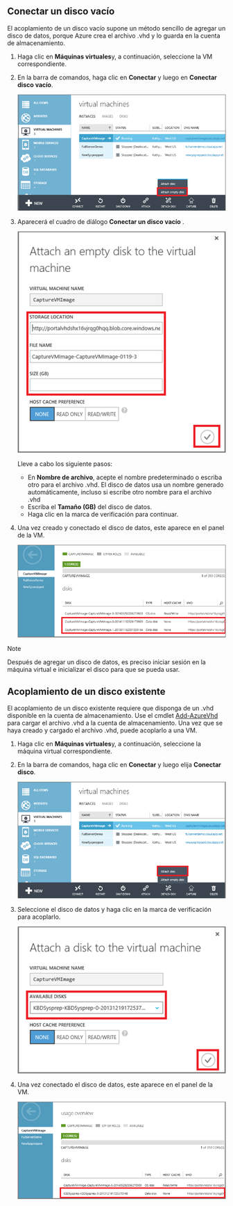 


## <a name="attach-an-empty-disk"></a>Conectar un disco vacío
El acoplamiento de un disco vacío supone un método sencillo de agregar un disco de datos, porque Azure crea el archivo .vhd y lo guarda en la cuenta de almacenamiento.

1. Haga clic en **Máquinas virtuales**y, a continuación, seleccione la VM correspondiente.
2. En la barra de comandos, haga clic en **Conectar** y luego en **Conectar disco vacío**.

    ![Conectar un disco vacío](./media/howto-attach-disk-windows-linux/AttachEmptyDisk.png)

3. Aparecerá el cuadro de diálogo **Conectar un disco vacío** .

    ![Conectar un nuevo disco vacío](./media/howto-attach-disk-windows-linux/AttachEmptyDetail.png)

    Lleve a cabo los siguiente pasos:
    - En **Nombre de archivo**, acepte el nombre predeterminado o escriba otro para el archivo .vhd. El disco de datos usa un nombre generado automáticamente, incluso si escribe otro nombre para el archivo .vhd
    - Escriba el **Tamaño (GB)** del disco de datos.
    - Haga clic en la marca de verificación para continuar.

4. Una vez creado y conectado el disco de datos, este aparece en el panel de la VM.
   
   ![Disco de datos vacío conectado correctamente](./media/howto-attach-disk-windows-linux/AttachEmptySuccess.png)

> [!NOTE]
> Después de agregar un disco de datos, es preciso iniciar sesión en la máquina virtual e inicializar el disco para que se pueda usar. 

## <a name="how-to-attach-an-existing-disk"></a>Acoplamiento de un disco existente
El acoplamiento de un disco existente requiere que disponga de un .vhd disponible en la cuenta de almacenamiento. Use el cmdlet [Add-AzureVhd](https://msdn.microsoft.com/library/azure/dn495173.aspx) para cargar el archivo .vhd a la cuenta de almacenamiento. Una vez que se haya creado y cargado el archivo .vhd, puede acoplarlo a una VM.

1. Haga clic en **Máquinas virtuales**y, a continuación, seleccione la máquina virtual correspondiente.
2. En la barra de comandos, haga clic en **Conectar** y luego elija **Conectar disco**.

    ![Acoplar disco de datos](./media/howto-attach-disk-windows-linux/AttachExistingDisk.png)

3. Seleccione el disco de datos y haga clic en la marca de verificación para acoplarlo.
   
    ![Especificar la información del disco de datos](./media/howto-attach-disk-windows-linux/AttachExistingDetail.png)
4. Una vez conectado el disco de datos, este aparece en el panel de la VM.

    ![Disco de datos conectado correctamente](./media/howto-attach-disk-windows-linux/AttachExistingSuccess.png)


<!--HONumber=Nov16_HO3-->


